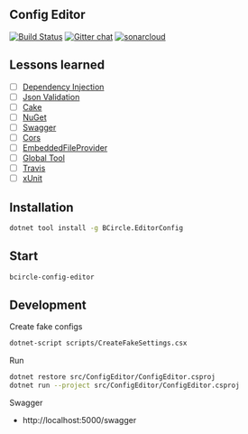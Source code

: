 ## Config Editor

[![Build Status](https://travis-ci.org/bcircle-intern/config-service.svg?branch=master)](https://travis-ci.org/bcircle-intern/config-service)
[![Gitter chat](https://badges.gitter.im/gitterHQ/gitter.png)](https://gitter.im/10000-bc/Lobby)
[![sonarcloud](https://sonarcloud.io/api/project_badges/measure?project=config-service&metric=alert_status)](https://sonarcloud.io/dashboard?id=config-service)


## Lessons learned

- [ ] [Dependency Injection](https://docs.microsoft.com/en-us/aspnet/core/fundamentals/dependency-injection?view=aspnetcore-2.1)
- [ ] [Json Validation](https://github.com/RSuter/NJsonSchema)
- [ ] [Cake](https://cakebuild.net)
- [ ] [NuGet](https://docs.microsoft.com/en-us/nuget/what-is-nuget)
- [ ] [Swagger](https://swagger.io)
- [ ] [Cors](https://docs.microsoft.com/en-us/aspnet/core/security/cors?view=aspnetcore-2.1)
- [ ] [EmbeddedFileProvider](https://docs.microsoft.com/en-us/aspnet/core/fundamentals/file-providers?view=aspnetcore-2.1)
- [ ] [Global Tool](https://docs.microsoft.com/en-us/dotnet/core/tools/global-tools)
- [ ] [Travis](https://travis-ci.org)
- [ ] [xUnit](https://xunit.github.io)

## Installation

```bash
dotnet tool install -g BCircle.EditorConfig
```

## Start

```bash
bcircle-config-editor
```


## Development

Create fake configs

```bash
dotnet-script scripts/CreateFakeSettings.csx
```

Run

```bash
dotnet restore src/ConfigEditor/ConfigEditor.csproj
dotnet run --project src/ConfigEditor/ConfigEditor.csproj
```

Swagger

- http://localhost:5000/swagger